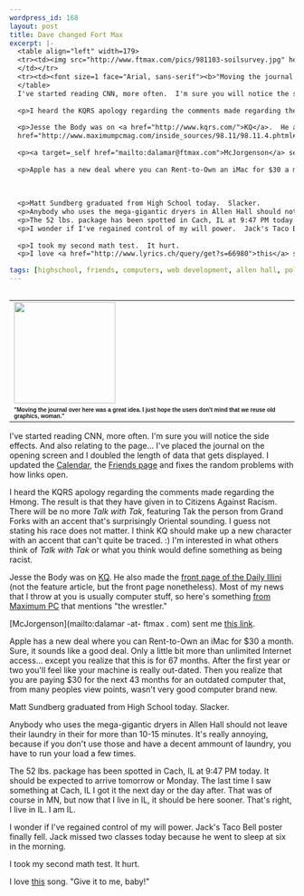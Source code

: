 ```yaml
--- 
wordpress_id: 168
layout: post
title: Dave changed Fort Max
excerpt: |-
  <table align="left" width=179>
  <tr><td><img src="http://www.ftmax.com/pics/981103-soilsurvey.jpg" height="179" width="179">
  </td></tr>
  <tr><td><font size=1 face="Arial, sans-serif"><b>"Moving the journal over here was a great idea.  I just hope the users don't mind that we reuse old graphics, woman."</b></font></td></tr>
  </table>
  I've started reading CNN, more often.  I'm sure you will notice the side effects.  And also relating to the page... I've placed the journal on the opening screen and I doubled the length of data that gets displayed.  I updated the <a href="http://www.ftmax.com/calendar.php3" target=_self>Calendar</a>, the <a href="http://www.ftmax.com/friends.html" target=_self>Friends page</a> and fixes the random problems with how links open.
  
  <p>I heard the KQRS apology regarding the comments made regarding the Hmong.  The result is that they have given in to Citizens Against Racism.  There will be no more <i>Talk with Tak</i>, featuring Tak the person from Grand Forks with an accent that's surprisingly Oriental sounding.  I guess not stating his race does not matter.  I think KQ should make up a new character with an accent that can't quite be traced. :)  I'm interested in what others think of <i>Talk with Tak</i> or what you think would define something as being racist.
  
  <p>Jesse the Body was on <a href="http://www.kqrs.com/">KQ</a>.  He also made the <a href="http://www.illinimedia.com/di/nov_98/nov5/news/news02.html">front page of the Daily Illini</a> (not the feature article, but the front page nonetheless).  Most of my news that I throw at you is usually computer stuff, so here's something <a 
  href="http://www.maximumpcmag.com/inside_sources/98.11/98.11.4.phtml#ABCNEWSCOMPredictsFuture">from Maximum PC</a> that mentions "the wrestler."
  
  <p><a target=_self href="mailto:dalamar@ftmax.com">McJorgenson</a> sent me <a href="http://cnnfn.com/hotstories/bizbuzz/9811/05/caldor/">this link</a>.
  
  <p>Apple has a new deal where you can Rent-to-Own an iMac for $30 a month.  Sure, it sounds like a good deal.  Only a little bit more than unlimited Internet access... except you realize that this is for 67 months.  After the first year or two you'll feel like your machine is really out-dated.  Then you realize that you are paying $30 for the next 43 months for an outdated computer that, from many peoples view points, wasn't very good computer brand new.
  
  
  
  <p>Matt Sundberg graduated from High School today.  Slacker.  
  <p>Anybody who uses the mega-gigantic dryers in Allen Hall should not leave their laundry in their for more than 10-15 minutes.  It's really annoying, because if you don't use those and have a decent ammount of laundry, you have to run your load a few times.  
  <p>The 52 lbs. package has been spotted in Cach, IL at 9:47 PM today.  It should be expected to arrive tomorrow or Monday.  The last time I saw something at Cach, IL I got it the next day or the day after.  That was of course in MN, but now that I live in IL, it should be here sooner.  That's right, I live in IL.  I am IL.
  <p>I wonder if I've regained control of my will power.  Jack's Taco Bell poster finally fell.  Jack missed two classes today because he went to sleep at six in the morning.
  
  <p>I took my second math test.  It hurt.
  <p>I love <a href="http://www.lyrics.ch/query/get?s=66980">this</a> song.  "Give it to me, baby!"

tags: [highschool, friends, computers, web development, allen hall, politics, family]
---
```


<table align="left" width=179>
<tr><td><img src="http://www.ftmax.com/pics/981103-soilsurvey.jpg" height="179" width="179">
</td></tr>
<tr><td><font size=1 face="Arial, sans-serif"><b>"Moving the journal over here was a great idea.  I just hope the users don't mind that we reuse old graphics, woman."</b></font></td></tr>
</table>
I've started reading CNN, more often.  I'm sure you will notice the side effects.  And also relating to the page... I've placed the journal on the opening screen and I doubled the length of data that gets displayed.  I updated the <a href="http://www.ftmax.com/calendar.php3" target=_self>Calendar</a>, the <a href="http://www.ftmax.com/friends.html" target=_self>Friends page</a> and fixes the random problems with how links open.

<p>I heard the KQRS apology regarding the comments made regarding the Hmong.  The result is that they have given in to Citizens Against Racism.  There will be no more <i>Talk with Tak</i>, featuring Tak the person from Grand Forks with an accent that's surprisingly Oriental sounding.  I guess not stating his race does not matter.  I think KQ should make up a new character with an accent that can't quite be traced. :)  I'm interested in what others think of <i>Talk with Tak</i> or what you think would define something as being racist.

<p>Jesse the Body was on <a href="http://www.kqrs.com/">KQ</a>.  He also made the <a href="http://www.illinimedia.com/di/nov_98/nov5/news/news02.html">front page of the Daily Illini</a> (not the feature article, but the front page nonetheless).  Most of my news that I throw at you is usually computer stuff, so here's something <a 
href="http://www.maximumpcmag.com/inside_sources/98.11/98.11.4.phtml#ABCNEWSCOMPredictsFuture">from Maximum PC</a> that mentions "the wrestler."

<p>[McJorgenson](mailto:dalamar -at- ftmax . com) sent me <a href="http://cnnfn.com/hotstories/bizbuzz/9811/05/caldor/">this link</a>.

<p>Apple has a new deal where you can Rent-to-Own an iMac for $30 a month.  Sure, it sounds like a good deal.  Only a little bit more than unlimited Internet access... except you realize that this is for 67 months.  After the first year or two you'll feel like your machine is really out-dated.  Then you realize that you are paying $30 for the next 43 months for an outdated computer that, from many peoples view points, wasn't very good computer brand new.



<p>Matt Sundberg graduated from High School today.  Slacker.  
<p>Anybody who uses the mega-gigantic dryers in Allen Hall should not leave their laundry in their for more than 10-15 minutes.  It's really annoying, because if you don't use those and have a decent ammount of laundry, you have to run your load a few times.  
<p>The 52 lbs. package has been spotted in Cach, IL at 9:47 PM today.  It should be expected to arrive tomorrow or Monday.  The last time I saw something at Cach, IL I got it the next day or the day after.  That was of course in MN, but now that I live in IL, it should be here sooner.  That's right, I live in IL.  I am IL.
<p>I wonder if I've regained control of my will power.  Jack's Taco Bell poster finally fell.  Jack missed two classes today because he went to sleep at six in the morning.

<p>I took my second math test.  It hurt.
<p>I love <a href="http://www.lyrics.ch/query/get?s=66980">this</a> song.  "Give it to me, baby!"
